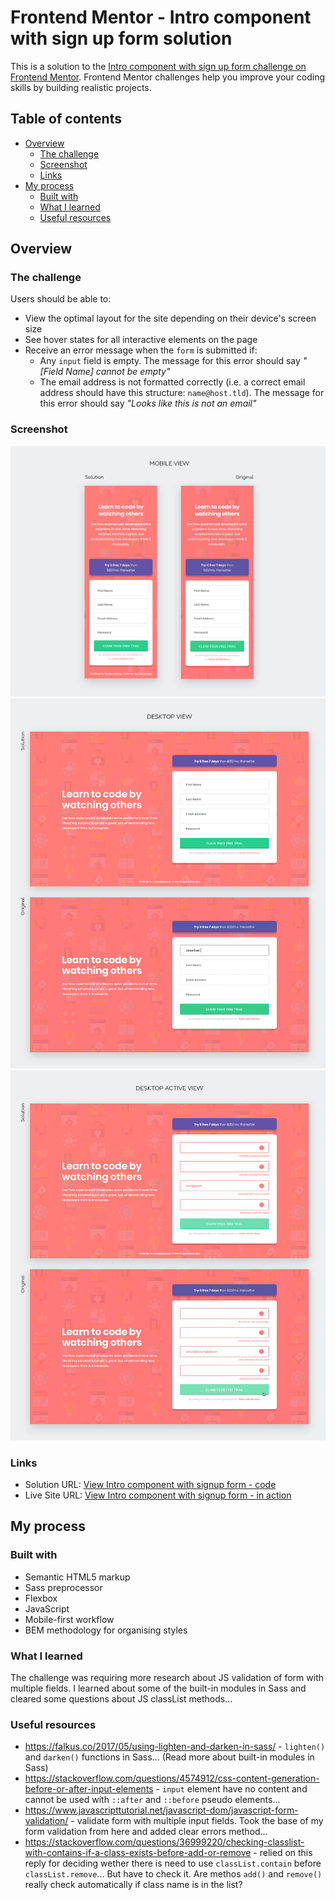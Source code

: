 # Frontend Mentor - Intro component with sign up form solution

This is a solution to the [Intro component with sign up form challenge on Frontend Mentor](https://www.frontendmentor.io/challenges/intro-component-with-signup-form-5cf91bd49edda32581d28fd1). Frontend Mentor challenges help you improve your coding skills by building realistic projects. 

## Table of contents

- [Overview](#overview)
  - [The challenge](#the-challenge)
  - [Screenshot](#screenshot)
  - [Links](#links)
- [My process](#my-process)
  - [Built with](#built-with)
  - [What I learned](#what-i-learned)
  - [Useful resources](#useful-resources)

## Overview

### The challenge

Users should be able to:

- View the optimal layout for the site depending on their device's screen size
- See hover states for all interactive elements on the page
- Receive an error message when the `form` is submitted if:
  - Any `input` field is empty. The message for this error should say *"[Field Name] cannot be empty"*
  - The email address is not formatted correctly (i.e. a correct email address should have this structure: `name@host.tld`). The message for this error should say *"Looks like this is not an email"*

### Screenshot

<img src="./solution-screenshots/signup-page-mobile-view-comparison.jpg">
<img src="./solution-screenshots/signup-page-desktop-view-comparison.jpg">
<img src="./solution-screenshots/signup-page-desktop-active-view-comparison.jpg">

### Links

- Solution URL: [View Intro component with signup form - code](https://github.com/strosi/frontend-mentor-challenges/tree/main/newbie/intro-component-with-signup-form-master)
- Live Site URL: [View Intro component with signup form - in action](https://strosi.github.io/frontend-mentor-challenges/newbie/intro-component-with-signup-form-master/)

## My process

### Built with

- Semantic HTML5 markup
- Sass preprocessor
- Flexbox
- JavaScript
- Mobile-first workflow
- BEM methodology for organising styles

### What I learned

The challenge was requiring more research about JS validation of form with multiple fields. I learned about some of the built-in modules in Sass and cleared some questions about JS classList methods...

### Useful resources

- https://falkus.co/2017/05/using-lighten-and-darken-in-sass/ - `lighten()` and `darken()` functions in Sass... (Read more about built-in modules in Sass)
- https://stackoverflow.com/questions/4574912/css-content-generation-before-or-after-input-elements - `input` element have no content and cannot be used with `::after` and `::before` pseudo elements...
- https://www.javascripttutorial.net/javascript-dom/javascript-form-validation/ - validate form with multiple input fields. Took the base of my form validation from here and added clear errors method...
- https://stackoverflow.com/questions/36999220/checking-classlist-with-contains-if-a-class-exists-before-add-or-remove - relied on this reply for deciding wether there is need to use `classList.contain` before `classList.remove`... But have to check it. Are methos `add()` and `remove()` really check automatically if class name is in the list?

